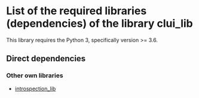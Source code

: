 # List of the required libraries (dependencies) of the library clui_lib

This library  requires the Python 3, specifically version >= 3.6.

## Direct dependencies

### Other own libraries

* [introspection_lib](https://github.com/FooBarShebang/introspection_lib)
